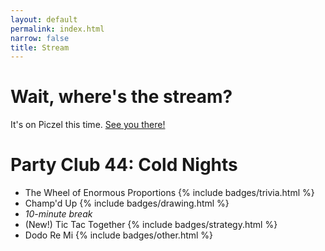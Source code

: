```yaml
---
layout: default
permalink: index.html
narrow: false
title: Stream
---
```

# Wait, where's the stream?
It's on Piczel this time. [See you there!](https://piczel.tv/watch/silverchase)
<!-- date and time are in _config.yml -->

<!-- badges to go with game name: jokes, drawing, trivia, strategy, other -->

# Party Club 44: Cold Nights
* The Wheel of Enormous Proportions {% include badges/trivia.html %}
* Champ'd Up {% include badges/drawing.html %}
* *10-minute break*
* (New!) Tic Tac Together {% include badges/strategy.html %}
* Dodo Re Mi {% include badges/other.html %}
